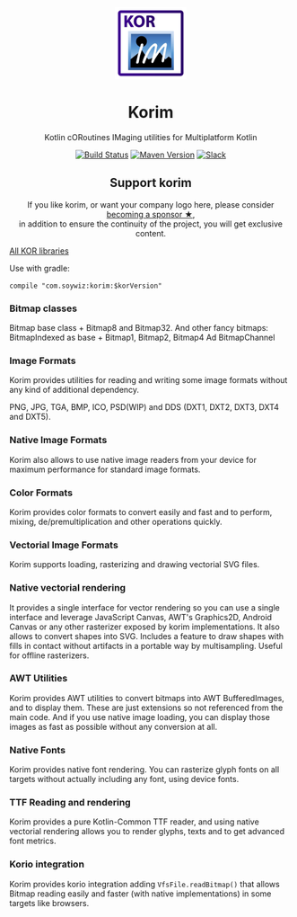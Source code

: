 <p align="center"><img alt="Korim" src="https://raw.githubusercontent.com/korlibs/korlibs-logos/master/128/korim.png" /></p>

<h1 align="center">Korim</h1>

<p align="center">Kotlin cORoutines IMaging utilities for Multiplatform Kotlin</p>

<!-- BADGES -->
<p align="center">
	<a href="https://travis-ci.org/korlibs/korim"><img alt="Build Status" src="https://travis-ci.org/korlibs/korim.svg?branch=master" /></a>
	<a href="http://search.maven.org/#search%7Cga%7C1%7Ca%3A%22korim%22"><img alt="Maven Version" src="https://img.shields.io/github/tag/korlibs/korim.svg?style=flat&label=maven" /></a>
	<a href="https://slack.soywiz.com/"><img alt="Slack" src="https://img.shields.io/badge/chat-on%20slack-green?style=flat&logo=slack" /></a>
</p>
<!-- /BADGES -->

<!-- SUPPORT -->
<h2 align="center">Support korim</h2>
<p align="center">
If you like korim, or want your company logo here, please consider <a href="https://github.com/sponsors/soywiz">becoming a sponsor ★</a>,<br />
in addition to ensure the continuity of the project, you will get exclusive content.
</p>
<!-- /SUPPORT -->

[All KOR libraries](https://github.com/korlibs/kor)

Use with gradle:

```
compile "com.soywiz:korim:$korVersion"
```

### Bitmap classes

Bitmap base class + Bitmap8 and Bitmap32.
And other fancy bitmaps: BitmapIndexed as base + Bitmap1, Bitmap2, Bitmap4
Ad BitmapChannel

### Image Formats

Korim provides utilities for reading and writing some image formats without any kind of additional dependency.

PNG, JPG, TGA, BMP, ICO, PSD(WIP) and DDS (DXT1, DXT2, DXT3, DXT4 and DXT5).

### Native Image Formats

Korim also allows to use native image readers from your device for maximum performance for standard image formats.

### Color Formats

Korim provides color formats to convert easily and fast and to perform, mixing, de/premultiplication and other operations quickly.

### Vectorial Image Formats

Korim supports loading, rasterizing and drawing vectorial SVG files.

### Native vectorial rendering

It provides a single interface for vector rendering so you can use a single interface
and leverage JavaScript Canvas, AWT's Graphics2D, Android Canvas or any other rasterizer exposed by korim implementations.
It also allows to convert shapes into SVG.
Includes a feature to draw shapes with fills in contact without artifacts in a portable way by multisampling.
Useful for offline rasterizers.

### AWT Utilities

Korim provides AWT utilities to convert bitmaps into AWT BufferedImages, and to display them.
These are just extensions so not referenced from the main code.
And if you use native image loading, you can display those images as fast as possible without any conversion at all.

### Native Fonts

Korim provides native font rendering. You can rasterize glyph fonts on all targets without
actually including any font, using device fonts.

### TTF Reading and rendering

Korim provides a pure Kotlin-Common TTF reader, and using native vectorial rendering allows you to
render glyphs, texts and to get advanced font metrics.

### Korio integration

Korim provides korio integration adding `VfsFile.readBitmap()` that allows Bitmap reading easily
and faster (with native implementations) in some targets like browsers.
